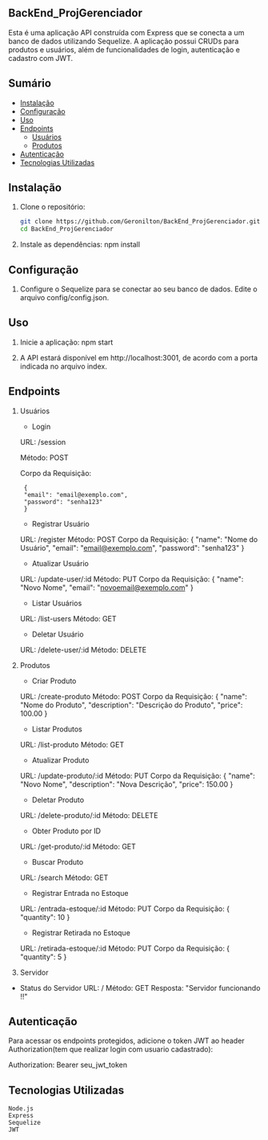 ## BackEnd_ProjGerenciador

Esta é uma aplicação API construída com Express que se conecta a um banco de dados utilizando Sequelize. A aplicação possui CRUDs para produtos e usuários, além de funcionalidades de login, autenticação e cadastro com JWT.

## Sumário

- [Instalação](#instalação)
- [Configuração](#configuração)
- [Uso](#uso)
- [Endpoints](#endpoints)
  - [Usuários](#usuários)
  - [Produtos](#produtos)
- [Autenticação](#autenticação)
- [Tecnologias Utilizadas](#tecnologias-utilizadas)

## Instalação

1. Clone o repositório:
   ```bash
   git clone https://github.com/Geronilton/BackEnd_ProjGerenciador.git
   cd BackEnd_ProjGerenciador

2. Instale as dependências:
    npm install

## Configuração

1. Configure o Sequelize para se conectar ao seu banco de dados. Edite o arquivo config/config.json.

## Uso

1. Inicie a aplicação:
    npm start

2. A API estará disponível em http://localhost:3001, de acordo com a porta indicada no arquivo index.

## Endpoints
1. Usuários

    - Login

    URL: /session
   
    Método: POST
   
    Corpo da Requisição:
   
        {
        "email": "email@exemplo.com",
        "password": "senha123"
        }

    - Registrar Usuário

    URL: /register
    Método: POST
    Corpo da Requisição:
        {
        "name": "Nome do Usuário",
        "email": "email@exemplo.com",
        "password": "senha123"
        }

    - Atualizar Usuário

    URL: /update-user/:id
    Método: PUT
    Corpo da Requisição:
        {
        "name": "Novo Nome",
        "email": "novoemail@exemplo.com"
        }

    - Listar Usuários

    URL: /list-users
    Método: GET

    - Deletar Usuário

    URL: /delete-user/:id
    Método: DELETE


3. Produtos

    - Criar Produto

    URL: /create-produto
    Método: POST
    Corpo da Requisição:
        {
        "name": "Nome do Produto",
        "description": "Descrição do Produto",
        "price": 100.00
        }

    - Listar Produtos

    URL: /list-produto
    Método: GET

    - Atualizar Produto

    URL: /update-produto/:id
    Método: PUT
    Corpo da Requisição:
        {
        "name": "Novo Nome",
        "description": "Nova Descrição",
        "price": 150.00
        }

    - Deletar Produto

    URL: /delete-produto/:id
    Método: DELETE

    - Obter Produto por ID

    URL: /get-produto/:id
    Método: GET

    - Buscar Produto

    URL: /search
    Método: GET

    - Registrar Entrada no Estoque

    URL: /entrada-estoque/:id
    Método: PUT
    Corpo da Requisição:
        {
        "quantity": 10
        }

    - Registrar Retirada no Estoque

    URL: /retirada-estoque/:id
    Método: PUT
    Corpo da Requisição:
        {
        "quantity": 5
        }

4. Servidor

- Status do Servidor
    URL: /
    Método: GET
    Resposta: "Servidor funcionando !!"

## Autenticação

Para acessar os endpoints protegidos, adicione o token JWT ao header Authorization(tem que realizar login com usuario cadastrado):

Authorization: Bearer seu_jwt_token

## Tecnologias Utilizadas

    Node.js
    Express
    Sequelize
    JWT
